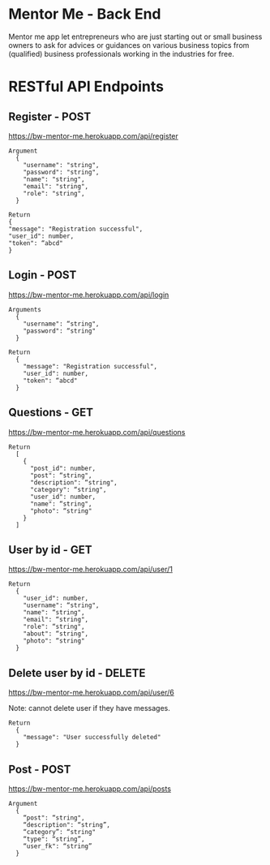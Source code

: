 # Mentor Me - Back End

Mentor me app let entrepreneurs who are just starting out or small business owners to ask for advices or guidances on various business topics from (qualified) business professionals working in the industries for free.

# RESTful API Endpoints

## Register - POST

https://bw-mentor-me.herokuapp.com/api/register

```
Argument
  {
    "username": "string",
    "password": "string",
    "name": "string",
    "email": "string",
    "role": "string",
  }
```

```
Return
{
"message": "Registration successful",
"user_id": number,
"token": “abcd"
}
```

## Login - POST

https://bw-mentor-me.herokuapp.com/api/login

```
Arguments
  {
    "username": “string",
    "password": “string"
  }
```

```
Return
  {
    "message": "Registration successful",
    "user_id": number,
    "token": “abcd"
  }
```

## Questions - GET

https://bw-mentor-me.herokuapp.com/api/questions

```
Return
  [
    {
      "post_id": number,
      "post": “string",
      "description": “string",
      "category": “string",
      "user_id": number,
      "name": “string",
      "photo": “string"
    }
  ]
```

## User by id - GET

https://bw-mentor-me.herokuapp.com/api/user/1

```
Return
  {
    "user_id": number,
    "username": “string",
    "name": “string",
    "email": “string",
    "role": “string",
    "about": “string",
    "photo": “string"
  }
```

## Delete user by id - DELETE

https://bw-mentor-me.herokuapp.com/api/user/6

Note: cannot delete user if they have messages.

```
Return
  {
    "message": "User successfully deleted"
  }
```

## Post - POST

https://bw-mentor-me.herokuapp.com/api/posts

```
Argument
  {
    “post": “string",
    “description": “string”,
    “category”: “string"
    “type": “string”,
    “user_fk": “string”
  }
```
